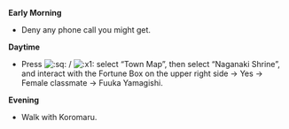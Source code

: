**Early Morning**

- Deny any phone call you might get.

**Daytime**

- Press ![:sq:](/assets/square.png) / ![:x1:](/assets/x1.png) select “Town Map”, then select “Naganaki Shrine”, and interact with the Fortune Box on the upper right side -> Yes -> Female classmate -> Fuuka Yamagishi.

**Evening**

- Walk with Koromaru.
